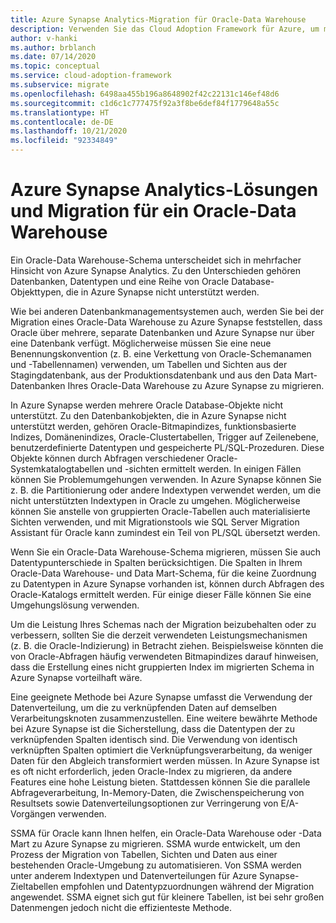```yaml
---
title: Azure Synapse Analytics-Migration für Oracle-Data Warehouse
description: Verwenden Sie das Cloud Adoption Framework für Azure, um mehr über die Migration eines Oracle-Data Warehouse-Schemas zu Azure Synapse Analytics zu erfahren.
author: v-hanki
ms.author: brblanch
ms.date: 07/14/2020
ms.topic: conceptual
ms.service: cloud-adoption-framework
ms.subservice: migrate
ms.openlocfilehash: 6498aa455b196a8648902f42c22131c146ef48d6
ms.sourcegitcommit: c1d6c1c777475f92a3f8be6def84f1779648a55c
ms.translationtype: HT
ms.contentlocale: de-DE
ms.lasthandoff: 10/21/2020
ms.locfileid: "92334849"
---
```

<!-- cSpell:ignore Exadata SSMA -->

# <a name="azure-synapse-analytics-solutions-and-migration-for-an-oracle-data-warehouse"></a>Azure Synapse Analytics-Lösungen und Migration für ein Oracle-Data Warehouse

Ein Oracle-Data Warehouse-Schema unterscheidet sich in mehrfacher Hinsicht von Azure Synapse Analytics. Zu den Unterschieden gehören Datenbanken, Datentypen und eine Reihe von Oracle Database-Objekttypen, die in Azure Synapse nicht unterstützt werden.

Wie bei anderen Datenbankmanagementsystemen auch, werden Sie bei der Migration eines Oracle-Data Warehouse zu Azure Synapse feststellen, dass Oracle über mehrere, separate Datenbanken und Azure Synapse nur über eine Datenbank verfügt. Möglicherweise müssen Sie eine neue Benennungskonvention (z. B. eine Verkettung von Oracle-Schemanamen und -Tabellennamen) verwenden, um Tabellen und Sichten aus der Stagingdatenbank, aus der Produktionsdatenbank und aus den Data Mart-Datenbanken Ihres Oracle-Data Warehouse zu Azure Synapse zu migrieren.

In Azure Synapse werden mehrere Oracle Database-Objekte nicht unterstützt. Zu den Datenbankobjekten, die in Azure Synapse nicht unterstützt werden, gehören Oracle-Bitmapindizes, funktionsbasierte Indizes, Domänenindizes, Oracle-Clustertabellen, Trigger auf Zeilenebene, benutzerdefinierte Datentypen und gespeicherte PL/SQL-Prozeduren. Diese Objekte können durch Abfragen verschiedener Oracle-Systemkatalogtabellen und -sichten ermittelt werden. In einigen Fällen können Sie Problemumgehungen verwenden. In Azure Synapse können Sie z. B. die Partitionierung oder andere Indextypen verwendet werden, um die nicht unterstützten Indextypen in Oracle zu umgehen. Möglicherweise können Sie anstelle von gruppierten Oracle-Tabellen auch materialisierte Sichten verwenden, und mit Migrationstools wie SQL Server Migration Assistant für Oracle kann zumindest ein Teil von PL/SQL übersetzt werden.

Wenn Sie ein Oracle-Data Warehouse-Schema migrieren, müssen Sie auch Datentypunterschiede in Spalten berücksichtigen. Die Spalten in Ihrem Oracle-Data Warehouse- und Data Mart-Schema, für die keine Zuordnung zu Datentypen in Azure Synapse vorhanden ist, können durch Abfragen des Oracle-Katalogs ermittelt werden. Für einige dieser Fälle können Sie eine Umgehungslösung verwenden.

Um die Leistung Ihres Schemas nach der Migration beizubehalten oder zu verbessern, sollten Sie die derzeit verwendeten Leistungsmechanismen (z. B. die Oracle-Indizierung) in Betracht ziehen. Beispielsweise könnten die von Oracle-Abfragen häufig verwendeten Bitmapindizes darauf hinweisen, dass die Erstellung eines nicht gruppierten Index im migrierten Schema in Azure Synapse vorteilhaft wäre.

Eine geeignete Methode bei Azure Synapse umfasst die Verwendung der Datenverteilung, um die zu verknüpfenden Daten auf demselben Verarbeitungsknoten zusammenzustellen. Eine weitere bewährte Methode bei Azure Synapse ist die Sicherstellung, dass die Datentypen der zu verknüpfenden Spalten identisch sind. Die Verwendung von identisch verknüpften Spalten optimiert die Verknüpfungsverarbeitung, da weniger Daten für den Abgleich transformiert werden müssen. In Azure Synapse ist es oft nicht erforderlich, jeden Oracle-Index zu migrieren, da andere Features eine hohe Leistung bieten. Stattdessen können Sie die parallele Abfrageverarbeitung, In-Memory-Daten, die Zwischenspeicherung von Resultsets sowie Datenverteilungsoptionen zur Verringerung von E/A-Vorgängen verwenden.

SSMA für Oracle kann Ihnen helfen, ein Oracle-Data Warehouse oder -Data Mart zu Azure Synapse zu migrieren. SSMA wurde entwickelt, um den Prozess der Migration von Tabellen, Sichten und Daten aus einer bestehenden Oracle-Umgebung zu automatisieren. Von SSMA werden unter anderem Indextypen und Datenverteilungen für Azure Synapse-Zieltabellen empfohlen und Datentypzuordnungen während der Migration angewendet. SSMA eignet sich gut für kleinere Tabellen, ist bei sehr großen Datenmengen jedoch nicht die effizienteste Methode.
